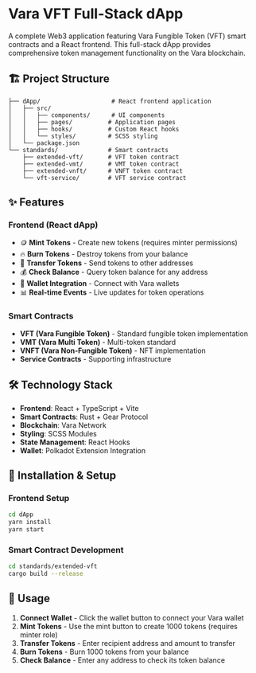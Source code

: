 # Vara VFT Full-Stack dApp

A complete Web3 application featuring Vara Fungible Token (VFT) smart contracts and a React frontend. This full-stack dApp provides comprehensive token management functionality on the Vara blockchain.

## 🏗️ Project Structure

```
├── dApp/                    # React frontend application
│   ├── src/
│   │   ├── components/      # UI components
│   │   ├── pages/          # Application pages
│   │   ├── hooks/          # Custom React hooks
│   │   └── styles/         # SCSS styling
│   └── package.json
└── standards/              # Smart contracts
    ├── extended-vft/       # VFT token contract
    ├── extended-vmt/       # VMT token contract
    ├── extended-vnft/      # VNFT token contract
    └── vft-service/        # VFT service contract
```

## ✨ Features

### Frontend (React dApp)
- 🪙 **Mint Tokens** - Create new tokens (requires minter permissions)
- 🔥 **Burn Tokens** - Destroy tokens from your balance
- 💸 **Transfer Tokens** - Send tokens to other addresses
- 💰 **Check Balance** - Query token balance for any address
- 🔗 **Wallet Integration** - Connect with Vara wallets
- 📊 **Real-time Events** - Live updates for token operations

### Smart Contracts
- **VFT (Vara Fungible Token)** - Standard fungible token implementation
- **VMT (Vara Multi Token)** - Multi-token standard
- **VNFT (Vara Non-Fungible Token)** - NFT implementation
- **Service Contracts** - Supporting infrastructure

## 🛠️ Technology Stack

- **Frontend**: React + TypeScript + Vite
- **Smart Contracts**: Rust + Gear Protocol
- **Blockchain**: Vara Network
- **Styling**: SCSS Modules
- **State Management**: React Hooks
- **Wallet**: Polkadot Extension Integration

## 🚀 Installation & Setup

### Frontend Setup
```bash
cd dApp
yarn install
yarn start
```

### Smart Contract Development
```bash
cd standards/extended-vft
cargo build --release
```

## 📖 Usage

1. **Connect Wallet** - Click the wallet button to connect your Vara wallet
2. **Mint Tokens** - Use the mint button to create 1000 tokens (requires minter role)
3. **Transfer Tokens** - Enter recipient address and amount to transfer
4. **Burn Tokens** - Burn 1000 tokens from your balance
5. **Check Balance** - Enter any address to check its token balance
